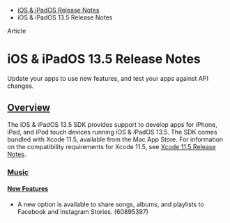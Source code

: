 - [iOS & iPadOS Release Notes](https://developer.apple.com/documentation/ios-ipados-release-notes)
- iOS & iPadOS 13.5 Release Notes

Article

# iOS & iPadOS 13.5 Release Notes

Update your apps to use new features, and test your apps against API changes.

## [Overview](https://developer.apple.com/documentation/ios-ipados-release-notes/ios-ipados-13_5-release-notes#overview)

The iOS & iPadOS 13.5 SDK provides support to develop apps for iPhone, iPad, and iPod touch devices running iOS & iPadOS 13.5. The SDK comes bundled with Xcode 11.5, available from the Mac App Store. For information on the compatibility requirements for Xcode 11.5, see [Xcode 11.5 Release Notes](https://developer.apple.com/documentation/Xcode-Release-Notes/xcode-11_5-release-notes).

### [Music](https://developer.apple.com/documentation/ios-ipados-release-notes/ios-ipados-13_5-release-notes#Music)

#### [New Features](https://developer.apple.com/documentation/ios-ipados-release-notes/ios-ipados-13_5-release-notes#New-Features)

- A new option is available to share songs, albums, and playlists to Facebook and Instagram Stories. (60895397)
